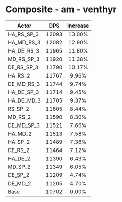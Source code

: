 # Composite - am - venthyr
| Actor | DPS | Increase |
|---|:---:|:---:|
|HA_RS_SP_3|12093|13.00%|
|HA_MD_RS_3|12082|12.90%|
|HA_DE_RS_3|11965|11.80%|
|MD_RS_SP_3|11920|11.38%|
|DE_RS_SP_3|11790|10.17%|
|HA_RS_2|11767|9.96%|
|DE_MD_RS_3|11744|9.74%|
|HA_DE_SP_3|11714|9.45%|
|HA_DE_MD_3|11705|9.37%|
|RS_SP_2|11605|8.44%|
|MD_RS_2|11590|8.30%|
|DE_MD_SP_3|11521|7.66%|
|HA_MD_2|11513|7.58%|
|HA_SP_2|11489|7.36%|
|DE_RS_2|11464|7.12%|
|HA_DE_2|11390|6.43%|
|MD_SP_2|11349|6.05%|
|DE_SP_2|11209|4.74%|
|DE_MD_2|11205|4.70%|
|Base|10702|0.00%|
